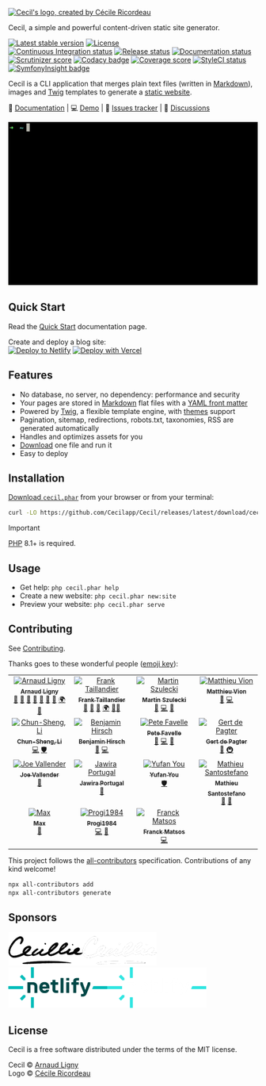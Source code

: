 [![Cecil's logo, created by Cécile Ricordeau](https://cecil.app/images/logo-cecil.png)](https://cecil.app)

Cecil, a simple and powerful content-driven static site generator.

[![Latest stable version](https://poser.pugx.org/cecil/cecil/v/stable)](https://github.com/Cecilapp/Cecil/releases/latest)
[![License](https://poser.pugx.org/cecil/cecil/license)](https://github.com/Cecilapp/Cecil/blob/master/LICENSE)  
[![Continuous Integration status](https://github.com/Cecilapp/Cecil/actions/workflows/continuous-integration.yml/badge.svg)](https://github.com/Cecilapp/Cecil/actions/workflows/continuous-integration.yml)
[![Release status](https://github.com/Cecilapp/Cecil/actions/workflows/release.yml/badge.svg)](https://github.com/Cecilapp/Cecil/actions/workflows/release.yml)
[![Documentation status](https://github.com/Cecilapp/Cecil/actions/workflows/documentation.yml/badge.svg)](https://github.com/Cecilapp/Cecil/actions/workflows/documentation.yml)  
[![Scrutinizer score](https://scrutinizer-ci.com/g/Cecilapp/Cecil/badges/quality-score.png)](https://scrutinizer-ci.com/g/Cecilapp/Cecil/)
[![Codacy badge](https://app.codacy.com/project/badge/Grade/07232d3c7ff34f3da5abdac8f3ad2cee)](https://app.codacy.com/gh/Cecilapp/Cecil/dashboard)
[![Coverage score](https://coveralls.io/repos/github/Cecilapp/Cecil/badge.svg?branch=master)](https://coveralls.io/github/Cecilapp/Cecil?branch=master)
[![StyleCI status](https://github.styleci.io/repos/7548986/shield?style=plastic)](https://styleci.io/repos/12738012)
[![SymfonyInsight badge](https://insight.symfony.com/projects/ada27715-6342-43f8-a1e7-4d5a8fe78e62/mini.svg)](https://insight.symfony.com/projects/ada27715-6342-43f8-a1e7-4d5a8fe78e62)

Cecil is a CLI application that merges plain text files (written in [Markdown](http://daringfireball.net/projects/markdown/)), images and [Twig](https://twig.symfony.com) templates to generate a [static website](https://en.wikipedia.org/wiki/Static_web_page).

📄 [Documentation](https://cecil.app/documentation) | 💻 [Demo](https://demo.cecil.app) | 🐛 [Issues tracker](https://github.com/Cecilapp/Cecil/issues) | 💬 [Discussions](https://github.com/Cecilapp/Cecil/discussions)

![Cecil CLI animated demo](docs/cecil-cli-demo.gif "Cecil CLI demo")

## Quick Start

Read the [Quick Start](https://cecil.app/documentation/quick-start/) documentation page.

Create and deploy a blog site:  
[![Deploy to Netlify](https://www.netlify.com/img/deploy/button.svg "Deploy to Netlify")](https://cecil.app/hosting/netlify/deploy/) [![Deploy with Vercel](https://vercel.com/button/default.svg "Deploy with Vercel")](https://cecil.app/hosting/vercel/deploy/)

## Features

- No database, no server, no dependency: performance and security
- Your pages are stored in [Markdown](https://cecil.app/documentation/content/#body) flat files with a [YAML front matter](https://cecil.app/documentation/content/#front-matter)
- Powered by [Twig](https://cecil.app/documentation/templates/), a flexible template engine, with [themes](https://cecil.app/themes) support
- Pagination, sitemap, redirections, robots.txt, taxonomies, RSS are generated automatically
- Handles and optimizes assets for you
- [Download]([https://cecil.app/download/](https://github.com/Cecilapp/Cecil/releases/latest/download/cecil.phar)) one file and run it
- Easy to deploy

## Installation

[Download `cecil.phar`](https://github.com/Cecilapp/Cecil/releases/latest/download/cecil.phar) from your browser or from your terminal:

```bash
curl -LO https://github.com/Cecilapp/Cecil/releases/latest/download/cecil.phar
```

> [!IMPORTANT]
> [PHP](https://www.php.net) 8.1+ is required.

## Usage

- Get help: `php cecil.phar help`
- Create a new website: `php cecil.phar new:site`
- Preview your website: `php cecil.phar serve`

## Contributing

See [Contributing](CONTRIBUTING.md).

Thanks goes to these wonderful people ([emoji key](https://allcontributors.org/docs/en/emoji-key)):

<!-- ALL-CONTRIBUTORS-LIST:START - Do not remove or modify this section -->
<!-- prettier-ignore-start -->
<!-- markdownlint-disable -->
<table>
  <tbody>
    <tr>
      <td align="center" valign="top" width="25%"><a href="https://ligny.fr"><img src="https://avatars.githubusercontent.com/u/80580?v=4?s=100" width="100px;" alt="Arnaud Ligny"/><br /><sub><b>Arnaud Ligny</b></sub></a><br /><a href="https://github.com/Cecilapp/Cecil/issues?q=author%3AArnaudLigny" title="Bug reports">🐛</a> <a href="https://github.com/Cecilapp/Cecil/commits?author=ArnaudLigny" title="Documentation">📖</a> <a href="#ideas-ArnaudLigny" title="Ideas, Planning, & Feedback">🤔</a> <a href="#maintenance-ArnaudLigny" title="Maintenance">🚧</a> <a href="#promotion-ArnaudLigny" title="Promotion">📣</a> <a href="#question-ArnaudLigny" title="Answering Questions">💬</a> <a href="https://github.com/Cecilapp/Cecil/pulls?q=is%3Apr+reviewed-by%3AArnaudLigny" title="Reviewed Pull Requests">👀</a> <a href="#translation-ArnaudLigny" title="Translation">🌍</a> <a href="#talk-ArnaudLigny" title="Talks">📢</a></td>
      <td align="center" valign="top" width="25%"><a href="https://frank.taillandier.me"><img src="https://avatars.githubusercontent.com/u/103008?v=4?s=100" width="100px;" alt="Frank Taillandier"/><br /><sub><b>Frank Taillandier</b></sub></a><br /><a href="https://github.com/Cecilapp/Cecil/commits?author=DirtyF" title="Documentation">📖</a> <a href="#ideas-DirtyF" title="Ideas, Planning, & Feedback">🤔</a> <a href="#promotion-DirtyF" title="Promotion">📣</a> <a href="#translation-DirtyF" title="Translation">🌍</a> <a href="#mentoring-DirtyF" title="Mentoring">🧑‍🏫</a></td>
      <td align="center" valign="top" width="25%"><a href="https://mirell.com"><img src="https://avatars.githubusercontent.com/u/1871867?v=4?s=100" width="100px;" alt="Martin Szulecki"/><br /><sub><b>Martin Szulecki</b></sub></a><br /><a href="https://github.com/Cecilapp/Cecil/issues?q=author%3AFunkyM" title="Bug reports">🐛</a> <a href="https://github.com/Cecilapp/Cecil/commits?author=FunkyM" title="Code">💻</a> <a href="#ideas-FunkyM" title="Ideas, Planning, & Feedback">🤔</a></td>
      <td align="center" valign="top" width="25%"><a href="https://www.magentix.fr"><img src="https://avatars.githubusercontent.com/u/346889?v=4?s=100" width="100px;" alt="Matthieu Vion"/><br /><sub><b>Matthieu Vion</b></sub></a><br /><a href="https://github.com/Cecilapp/Cecil/issues?q=author%3Amagentix" title="Bug reports">🐛</a> <a href="https://github.com/Cecilapp/Cecil/commits?author=magentix" title="Code">💻</a></td>
    </tr>
    <tr>
      <td align="center" valign="top" width="25%"><a href="https://github.com/peter279k"><img src="https://avatars.githubusercontent.com/u/9021747?v=4?s=100" width="100px;" alt="Chun-Sheng, Li"/><br /><sub><b>Chun-Sheng, Li</b></sub></a><br /><a href="https://github.com/Cecilapp/Cecil/commits?author=peter279k" title="Code">💻</a> <a href="#security-peter279k" title="Security">🛡️</a></td>
      <td align="center" valign="top" width="25%"><a href="https://www.benjaminhirsch.net"><img src="https://avatars.githubusercontent.com/u/2293943?v=4?s=100" width="100px;" alt="Benjamin Hirsch"/><br /><sub><b>Benjamin Hirsch</b></sub></a><br /><a href="https://github.com/Cecilapp/Cecil/issues?q=author%3Abenjaminhirsch" title="Bug reports">🐛</a> <a href="https://github.com/Cecilapp/Cecil/commits?author=benjaminhirsch" title="Code">💻</a></td>
      <td align="center" valign="top" width="25%"><a href="http://kavlak.uk/@ahnlak"><img src="https://avatars.githubusercontent.com/u/730245?v=4?s=100" width="100px;" alt="Pete Favelle"/><br /><sub><b>Pete Favelle</b></sub></a><br /><a href="https://github.com/Cecilapp/Cecil/issues?q=author%3Aahnlak" title="Bug reports">🐛</a> <a href="https://github.com/Cecilapp/Cecil/commits?author=ahnlak" title="Code">💻</a> <a href="#ideas-ahnlak" title="Ideas, Planning, & Feedback">🤔</a></td>
      <td align="center" valign="top" width="25%"><a href="https://backendtea.com"><img src="https://avatars.githubusercontent.com/u/14289961?v=4?s=100" width="100px;" alt="Gert de Pagter"/><br /><sub><b>Gert de Pagter</b></sub></a><br /><a href="https://github.com/Cecilapp/Cecil/issues?q=author%3ABackEndTea" title="Bug reports">🐛</a> <a href="#infra-BackEndTea" title="Infrastructure (Hosting, Build-Tools, etc)">🚇</a></td>
    </tr>
    <tr>
      <td align="center" valign="top" width="25%"><a href="https://aboutweb.dev"><img src="https://avatars.githubusercontent.com/u/1137938?v=4?s=100" width="100px;" alt="Joe Vallender"/><br /><sub><b>Joe Vallender</b></sub></a><br /><a href="https://github.com/Cecilapp/Cecil/issues?q=author%3Ajoevallender" title="Bug reports">🐛</a></td>
      <td align="center" valign="top" width="25%"><a href="https://jawira.com/"><img src="https://avatars.githubusercontent.com/u/496541?v=4?s=100" width="100px;" alt="Jawira Portugal"/><br /><sub><b>Jawira Portugal</b></sub></a><br /><a href="https://github.com/Cecilapp/Cecil/issues?q=author%3Ajawira" title="Bug reports">🐛</a></td>
      <td align="center" valign="top" width="25%"><a href="https://ouuan.moe/about"><img src="https://avatars.githubusercontent.com/u/30581822?v=4?s=100" width="100px;" alt="Yufan You"/><br /><sub><b>Yufan You</b></sub></a><br /><a href="#security-ouuan" title="Security">🛡️</a></td>
      <td align="center" valign="top" width="25%"><a href="https://blog.welcomattic.com"><img src="https://avatars.githubusercontent.com/u/773875?v=4?s=100" width="100px;" alt="Mathieu Santostefano"/><br /><sub><b>Mathieu Santostefano</b></sub></a><br /><a href="https://github.com/Cecilapp/Cecil/commits?author=welcoMattic" title="Documentation">📖</a> <a href="https://github.com/Cecilapp/Cecil/issues?q=author%3AwelcoMattic" title="Bug reports">🐛</a></td>
    </tr>
    <tr>
      <td align="center" valign="top" width="25%"><a href="https://github.com/maxalmonte14"><img src="https://avatars.githubusercontent.com/u/12385704?v=4?s=100" width="100px;" alt="Max"/><br /><sub><b>Max</b></sub></a><br /><a href="https://github.com/Cecilapp/Cecil/commits?author=maxalmonte14" title="Documentation">📖</a></td>
      <td align="center" valign="top" width="25%"><a href="https://lefevre.dev"><img src="https://avatars.githubusercontent.com/u/1533248?v=4?s=100" width="100px;" alt="Progi1984"/><br /><sub><b>Progi1984</b></sub></a><br /><a href="https://github.com/Cecilapp/Cecil/commits?author=Progi1984" title="Code">💻</a> <a href="#ideas-Progi1984" title="Ideas, Planning, & Feedback">🤔</a></td>
      <td align="center" valign="top" width="25%"><a href="https://franck.matsos.fr"><img src="https://avatars.githubusercontent.com/u/805227?v=4?s=100" width="100px;" alt="Franck Matsos"/><br /><sub><b>Franck Matsos</b></sub></a><br /><a href="https://github.com/Cecilapp/Cecil/commits?author=fmatsos" title="Code">💻</a></td>
    </tr>
  </tbody>
</table>

<!-- markdownlint-restore -->
<!-- prettier-ignore-end -->

<!-- ALL-CONTRIBUTORS-LIST:END -->

This project follows the [all-contributors](https://github.com/all-contributors/all-contributors) specification. Contributions of any kind welcome!

```bash
npx all-contributors add
npx all-contributors generate
```

## Sponsors

<!--[![Aperture Lab](https://avatars.githubusercontent.com/u/10225022?s=100)](https://aperturelab.fr)&nbsp;&nbsp;&nbsp;&nbsp;&nbsp;&nbsp;&nbsp;&nbsp;-->
[![studio cecillie](https://raw.githubusercontent.com/Cecilapp/website/master/static/images/logos/cecillie.png)](https://studio.cecillie.fr#gh-light-mode-only)[![studio cecillie](https://raw.githubusercontent.com/Cecilapp/website/master/static/images/logos/cecillie-dark.png)](https://studio.cecillie.fr#gh-dark-mode-only)&nbsp;&nbsp;&nbsp;&nbsp;&nbsp;&nbsp;&nbsp;&nbsp;[![Netlify](https://raw.githubusercontent.com/Cecilapp/website/master/static/images/logos/netlify.png)](https://www.netlify.com#gh-light-mode-only)[![Netlify](https://raw.githubusercontent.com/Cecilapp/website/master/static/images/logos/netlify-dark.png)](https://www.netlify.com#gh-dark-mode-only)&nbsp;&nbsp;&nbsp;&nbsp;&nbsp;&nbsp;&nbsp;&nbsp;<!--[![Vercel](https://raw.githubusercontent.com/Cecilapp/website/master/static/images/logos/vercel.png)](https://vercel.com/?utm_source=cecil&utm_campaign=oss#gh-light-mode-only)[![ Vercel](https://raw.githubusercontent.com/Cecilapp/website/master/static/images/logos/vercel-dark.png)](https://vercel.com/?utm_source=cecil&utm_campaign=oss#gh-dark-mode-only)-->

## License

Cecil is a free software distributed under the terms of the MIT license.

Cecil © [Arnaud Ligny](https://arnaudligny.fr)  
Logo © [Cécile Ricordeau](https://www.cecillie.fr)
